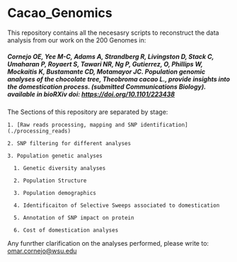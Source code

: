 # Cacao_Genomics
This repository contains all the necesasry scripts to reconstruct the data analysis from our work on the 200 Genomes in:

##### Cornejo OE, Yee M-C, Adams A, Strandberg R, Livingston D, Stack C, Umaharan P, Royaert S, Tawari NR, Ng P, Gutierrez, O, Phillips W, Mockaitis K, Bustamante CD, Motamayor JC. Population genomic analyses of the chocolate tree, Theobroma cacao L., provide insights into the domestication process. (submitted Communications Biology). available in bioRXiv doi: https://doi.org/10.1101/223438

The Sections of this repository are separated by stage: 

    1. [Raw reads processing, mapping and SNP identification](./processing_reads)
    
    2. SNP filtering for different analyses
    
    3. Population genetic analyses
    
      1. Genetic diversity analyses
      
      2. Population Structure
      
      3. Population demographics
      
      4. Identificaiton of Selective Sweeps associated to domestication
      
      5. Annotation of SNP impact on protein
      
      6. Cost of domestication analyses
      

Any funrther clarification on the analyses performed, please write to: omar.cornejo@wsu.edu
